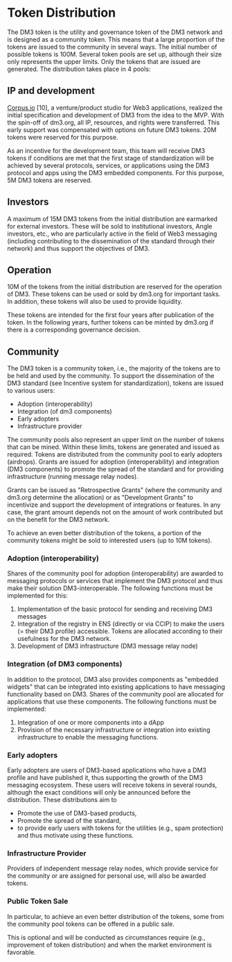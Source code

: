 # Token Distribution

The DM3 token is the utility and governance token of the DM3 network and is designed as a community token. This means that a large proportion of the tokens are issued to the community in several ways. The initial number of possible tokens is 100M. Several token pools are set up, although their size only represents the upper limits. Only the tokens that are issued are generated. The distribution takes place in 4 pools:

## IP and development

[Corpus.io](https://corpus.io) \[10], a venture/product studio for Web3 applications, realized the initial specification and development of DM3 from the idea to the MVP. With the spin-off of dm3.org, all IP, resources, and rights were transferred. This early support was compensated with options on future DM3 tokens. 20M tokens were reserved for this purpose.

As an incentive for the development team, this team will receive DM3 tokens if conditions are met that the first stage of standardization will be achieved by several protocols, services, or applications using the DM3 protocol and apps using the DM3 embedded components. For this purpose, 5M DM3 tokens are reserved.

## Investors

A maximum of 15M DM3 tokens from the initial distribution are earmarked for external investors. These will be sold to institutional investors, Angle investors, etc., who are particularly active in the field of Web3 messaging (including contributing to the dissemination of the standard through their network) and thus support the objectives of DM3.

## Operation

10M of the tokens from the initial distribution are reserved for the operation of DM3. These tokens can be used or sold by dm3.org for important tasks. In addition, these tokens will also be used to provide liquidity.&#x20;

These tokens are intended for the first four years after publication of the token. In the following years, further tokens can be minted by dm3.org if there is a corresponding governance decision.

## Community

The DM3 token is a community token, i.e., the majority of the tokens are to be held and used by the community. To support the dissemination of the DM3 standard (see Incentive system for standardization), tokens are issued to various users:

* Adoption (interoperability)&#x20;
* Integration (of dm3 components)&#x20;
* Early adopters
* Infrastructure provider

The community pools also represent an upper limit on the number of tokens that can be mined. Within these limits, tokens are generated and issued as required. Tokens are distributed from the community pool to early adopters (airdrops). Grants are issued for adoption (interoperability) and integration (DM3 components) to promote the spread of the standard and for providing infrastructure (running message relay nodes).&#x20;

Grants can be issued as "Retrospective Grants" (where the community and dm3.org determine the allocation) or as "Development Grants" to incentivize and support the development of integrations or features. In any case, the grant amount depends not on the amount of work contributed but on the benefit for the DM3 network.&#x20;

To achieve an even better distribution of the tokens, a portion of the community tokens might be sold to interested users (up to 10M tokens).

### Adoption (interoperability)&#x20;

Shares of the community pool for adoption (interoperability) are awarded to messaging protocols or services that implement the DM3 protocol and thus make their solution DM3-interoperable. The following functions must be implemented for this:

1. Implementation of the basic protocol for sending and receiving DM3 messages
2. Integration of the registry in ENS (directly or via CCIP) to make the users (= their DM3 profile) accessible. Tokens are allocated according to their usefulness for the DM3 network.
3. Development of DM3 infrastructure (DM3 message relay node)

### Integration (of DM3 components)&#x20;

In addition to the protocol, DM3 also provides components as "embedded widgets" that can be integrated into existing applications to have messaging functionality based on DM3. Shares of the community pool are allocated for applications that use these components. The following functions must be implemented:

1. Integration of one or more components into a dApp
2. Provision of the necessary infrastructure or integration into existing infrastructure to enable the messaging functions.

### Early adopters

Early adopters are users of DM3-based applications who have a DM3 profile and have published it, thus supporting the growth of the DM3 messaging ecosystem. These users will receive tokens in several rounds, although the exact conditions will only be announced before the distribution. These distributions aim to

* Promote the use of DM3-based products,
* Promote the spread of the standard,
* to provide early users with tokens for the utilities (e.g., spam protection) and thus motivate using these functions.

### Infrastructure Provider

Providers of independent message relay nodes, which provide service for the community or are assigned for personal use, will also be awarded tokens.

### Public Token Sale

In particular, to achieve an even better distribution of the tokens, some from the community pool tokens can be offered in a public sale.&#x20;

This is optional and will be conducted as circumstances require (e.g., improvement of token distribution) and when the market environment is favorable.
